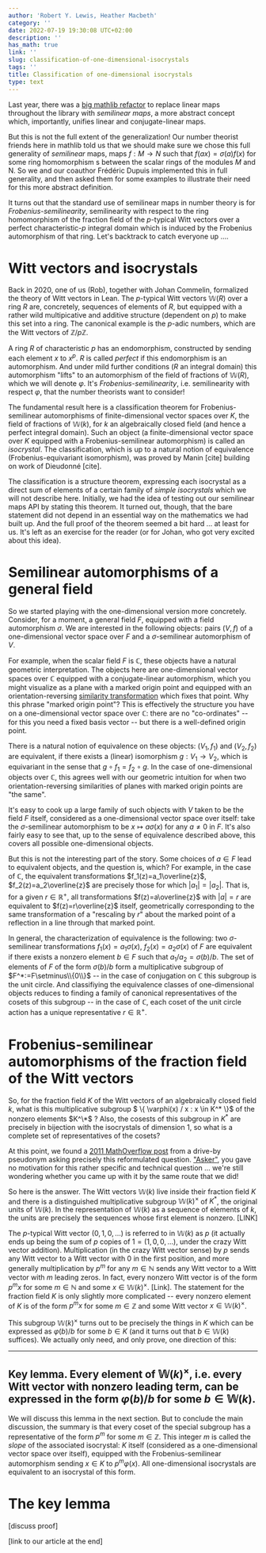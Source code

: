 ```yaml
---
author: 'Robert Y. Lewis, Heather Macbeth'
category: ''
date: 2022-07-19 19:30:08 UTC+02:00
description: ''
has_math: true
link: ''
slug: classification-of-one-dimensional-isocrystals
tags: ''
title: Classification of one-dimensional isocrystals
type: text
---
```


Last year, there was a [big mathlib refactor](https://leanprover-community.github.io/blog/posts/semilinear-maps/) to replace linear maps throughout the library with  *semilinear maps*,
a more abstract concept which, importantly, unifies linear and conjugate-linear maps.

But this is not the full extent of the generalization!  Our number theorist friends here in mathlib told us that we should
make sure we chose this full generality of *semilinear* maps, maps $f:M \to N$ such that $f(ax)=\sigma(a)f(x)$ for some ring homomorphism
s between the scalar rings of the modules $M$ and N.  So we and our coauthor Frédéric Dupuis implemented this in full generality, and then asked them for some
examples to illustrate their need for this more abstract definition.


It turns out that the standard use of semilinear maps in number theory is for *Frobenius-semilinearity*, semilinearity with
respect to the ring homomorphism of the fraction field of the $p$-typical Witt vectors over a perfect characteristic-$p$ integral domain which is induced by the Frobenius
automorphism of that ring.  Let's backtrack to catch everyone up ....

<!-- TEASER_END -->

# Witt vectors and isocrystals

Back in 2020, one of us (Rob), together with Johan Commelin, formalized the theory of Witt vectors in Lean.  The $p$-typical Witt 
vectors $\mathbb{W}(R)$ over a ring $R$  are, concretely, sequences of elements of $R$, but equipped with a rather wild multipicative and additive
structure (dependent on $p$) to make this set into a ring.  The canonical example is the $p$-adic numbers, which are the Witt vectors
of $\mathbb{Z}/p\mathbb{Z}$.

A ring $R$ of characteristic $p$ has an endomorphism, constructed by sending each element $x$ to $x ^ p$.  $R$ is called *perfect* if this
endomorphism is an automorphism.  And under mild further conditions ($R$ an integral domain) this automorphism "lifts" <!-- check terminology -->
to an automorphism of the field of fractions of $\mathbb{W}(R)$, which we will denote $\varphi$.  It's *Frobenius-semilinearity*, i.e. semilinearity with respect $\varphi$, that the number theorists
want to consider!  <!-- grammar -->

The fundamental result here is a classification theorem for
Frobenius-semilinear automorphisms of finite-dimensional vector spaces over $K$, the field of fractions of $\mathbb{W}(k)$, for $k$ an algebraically closed field (and hence a perfect integral domain).  Such an object (a finite-dimensional 
vector space over $K$ equipped with a Frobenius-semilinear automorphism) is called an *isocrystal*.  The classification, which is up to a natural notion of equivalence (Frobenius-equivariant
isomorphism), was proved by Manin [cite] building on work of Dieudonné [cite].
 <!-- check history. -->

The classification is a structure theorem, expressing each isocrystal as a direct sum of elements of a certain family of
*simple isocrystals* which we will not describe here.  Initially, we had the idea of testing out our semilinear maps API by stating
this theorem.  It turned out, though, that the bare statement did not depend in an essential
way on the mathematics we had built up.  And the full proof of the theorem seemed a bit hard ... at least for us.  It's left as an exercise for the reader
 (or for Johan, who got very excited about this idea).

# Semilinear automorphisms of a general field

So we started playing with the one-dimensional version more concretely.  Consider, for a moment, a general field $F$, equipped with a field automorphism $\sigma$.  We are interested in the following objects: pairs $(V, f)$ of a one-dimensional vector space over $F$ and a $\sigma$-semilinear automorphism of $V$.  

For example, when the scalar field $F$ is $\mathbb{C}$, these objects have a natural geometric interpretation. The objects here are one-dimensional vector spaces over $\mathbb{C}$ equipped with a conjugate-linear automorphism, which you might visualize as a plane with a marked origin point and equipped with an orientation-reversing [similarity transformation](https://en.wikipedia.org/wiki/Similarity_(geometry)#In_Euclidean_space) which fixes that point.  Why this phrase "marked origin point"? This is effectively the structure you have on a one-dimensional vector space over $\mathbb{C}$: there are no "co-ordinates" -- for this you need a fixed basis vector -- but there is a well-defined origin point.


There is a natural notion of equivalence on these objects: $(V_1, f_1)$ and $(V_2, f_2)$ are equivalent, if there exists a (linear) isomorphism $g:V_1\to V_2$, which is equivariant in the sense that $g \circ f_1=f_2 \circ g$.   In the case of one-dimensional objects over $\mathbb{C}$, this agrees well with our geometric intuition for when two orientation-reversing similarities of planes with marked origin points are "the same".  

It's easy to cook up a large family of such objects with $V$ taken to be the field $F$ itself, considered as a one-dimensional vector space over itself:  take the $\sigma$-semilinear automorphism to be $x \mapsto a \sigma(x)$ for any $a\ne 0$ in $F$.  It's also fairly easy to see that, up to the sense of equivalence described above, this covers all possible one-dimensional objects. <!-- say any more? -->

But this is not the interesting part of the story.  Some choices of $a\in F$ lead to equivalent objects, and the question is, which? For example, in the case of  $\mathbb{C}$, the equivalent transformations $f_1(z)=a_1\overline{z}$, $f_2(z)=a_2\overline{z}$ are precisely those for which $|a_1|=|a_2|$.  That is, for a given $r\in\mathbb{R}^+$, all transformations $f(z)=a\overline{z}$ with $|a|=r$ are equivalent to $f(z)=r\overline{z}$ itself, geometrically corresponding to the same transformation of a "rescaling by $r$" about the marked point of a reflection in a line through that marked point.

In general, the characterization of equivalence is the following: two $\sigma$-semilinear transformations $f_1(x)=a_1\sigma(x)$, $f_2(x)=a_2\sigma(x)$ of $F$ are equivalent if there exists a nonzero element $b\in F$ such that $a_1/a_2 = \sigma(b)/b$.  The set of elements of $F$ of the form $\sigma(b)/b$ form a multiplicative subgroup of $F^*:=F\setminus\\{0\\}$ -- in the case of conjugation on $\mathbb{C}$ this subgroup is the unit circle.  And classifiying the equivalence classes of one-dimensional objects reduces to finding a family of canonical representatives of the cosets of this subgroup  -- in the case of $\mathbb{C}$, each coset of the unit circle action has a unique representative $r \in\mathbb{R}^+$.


# Frobenius-semilinear automorphisms of the fraction field of the Witt vectors


So, for the fraction field $K$ of the Witt vectors of an algebraically closed field $k$, what is this multiplicative subgroup
$ \\{ \varphi(x) / x : x \in K^\* \\}$
of the nonzero elements 
$K^\*$ ?
Also, the cosests of this subgroup in $K^*$ are precisely in bijection with the isocrystals of dimension 1, so what is a complete set of representatives of the cosets?  

At this point, we found a [2011 MathOverflow post](https://mathoverflow.net/questions/62468/about-frobenius-of-witt-vectors) from a drive-by pseudonym asking precisely this reformulated question.  ["Asker"](https://mathoverflow.net/users/14572/asker), you gave no motivation for this rather specific and technical question ... we're still wondering whether you came up with it by the same route that we did!

So here is the answer.  The Witt vectors $\mathbb{W}(k)$ live inside their fraction field $K$ and there is a distinguished multiplicative subgroup $\mathbb{W}(k)^\times$ of $K^*$, the original units of $\mathbb{W}(k)$.  In the representation of $\mathbb{W}(k)$ as a sequence of elements of $k$, the units are precisely the sequences whose first element is nonzero. [LINK]

The $p$-typical Witt vector $(0,1,0,\ldots)$ is referred to in $\mathbb{W}(k)$ as $p$ (it actually ends up being the sum of $p$ copies of $1=(1,0,0,\ldots)$, under the crazy Witt vector addition).  Multiplication (in the crazy Witt vector sense) by $p$ sends any Witt vector to a Witt vector with 0 in the first position, and more generally multiplication by $p^m$ for any $m\in \mathbb{N}$ sends any Witt vector to a Witt vector with $m$ leading zeros. <!-- double-check how it works --> In fact, every nonzero Witt vector is of the form $p^m x$ for some $m\in\mathbb{N}$ and some $x\in\mathbb{W}(k)^\times$. [Link].  The statement for the fraction field $K$ is only slightly more complicated -- every nonzero element of $K$ is of the form $p^m x$ for some $m\in\mathbb{Z}$ and some Witt vector $x\in\mathbb{W}(k)^\times$. 

This subgroup $\mathbb{W}(k)^\times$ turns out to be precisely the things in $K$ which can be expressed as $\varphi(b)/b$ for some $b \in K$ (and it turns out that $b \in \mathbb{W}(k)$ suffices).  We actually only need, and only prove, one direction of this:

---
**Key lemma**. Every element of $\mathbb{W}(k)^\times$, i.e. every Witt vector with nonzero leading term, can be expressed in the form $\varphi(b)/b$
for some $b \in \mathbb{W}(k)$.
---

We will discuss this lemma in the next section.  But to conclude the main discussion, the summary is that every coset of the special subgroup has a representative of the form $p^m$ for some $m\in\mathbb{Z}$.  This integer $m$ is called the *slope* of the associated isocrystal:  $K$ itself (considered as a one-dimensional vector space over itself), equipped with the Frobenius-semilinear automorphism sending $x\in K$ to $p^m\varphi(x)$.  All one-dimensional isocrystals are equivalent to an isocrystal of this form.

# The key lemma

[discuss proof]

[link to our article at the end]

